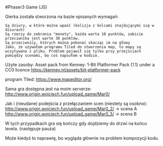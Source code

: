 #Phaser3 Game (JS)

Gierka została stworzona na bazie opisanych wymagań:

    Są dziury, w które można wpaść (kolizja z kolcami znajdującymi się w dziurach)
    Są rzeczy do zebrania "monety", każda warta 10 punktów, zabicie przeciwnika jest warte 30 punktów.
    Są przeciwnicy, których można pokonać skacząc im na głowy
    Jako, że używałem programu Tiled do stworzenia map, to mapy są wczytywane z pliku. Problem pojawił się tylko przy przejściach pomiędzy scenami, bo coś napsułem w kodzie.

Użyte zasoby: Asset pack from Kenney: 1-Bit Platformer Pack (1.1) under a CC0 licence https://kenney.nl/assets/bit-platformer-pack

program Tiled: https://www.mapeditor.org/

Sama gra dostępna jest na moim serverze: http://www.origin.wojciech.fun/upload_game/Mar0/

Jak i (nieudane) podejścia z przełączaniem scen (niestety są osobno): http://www.origin.wojciech.fun/upload_game/Mar0_2/ -> scena A http://www.origin.wojciech.fun/upload_game/Mar0_3/ -> scena B

W tych przypadkach gra się kończy gdy dojdziemy do drzwi na końcu levela. (następuje pauza)

Może kiedyś to naprawię, bo wygląda głównie na problem kompozycji kodu.
